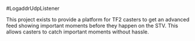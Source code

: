 #LogaddrUdpListener

This project exists to provide a platform for TF2 casters to get an advanced feed showing important moments before they happen on the STV. This allows casters to catch important moments without hassle.